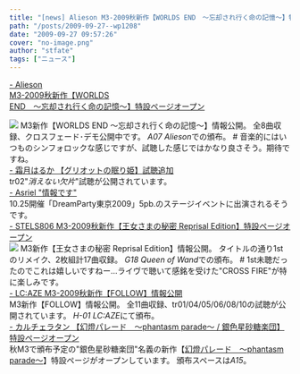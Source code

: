 ```yaml
---
title: "[news] Alieson M3-2009秋新作【WORLDS END　～忘却され行く命の記憶～】特設ページオープン"
path: "/posts/2009-09-27--wp1208"
date: "2009-09-27 09:57:26"
cover: "no-image.png"
author: "stfate"
tags: ["ニュース"]
---
```


<style type="text/css">
<!--
p {white-space: pre-wrap};
-->
</style>

<a  href="http://www.alieson.net/html/" target="_blank">- Alieson M3-2009秋新作【WORLDS END　～忘却され行く命の記憶～】特設ページオープン</a>
<div ><a href="http://www.alieson.net" target="_blank"><img src="http://www.alieson.net/html/w_e/img/banner01.jpg"></a>
M3新作【WORLDS END ～忘却され行く命の記憶～】情報公開。
全8曲収録、クロスフェード･デモ公開中です。
<em>A07 Alieson</em>での頒布。
# 音楽的にはいつものシンフォロックな感じですが、試聴した感じではかなり良さそう。期待ですね。</div>
<a  href="http://www.team-e.co.jp/sp/griotte/" target="_blank">- 霜月はるか 【グリオットの眠り姫】試聴追加</a>
<div >tr02"<em>消えない欠片</em>"試聴が公開されています。</div>
<a  href="http://ameblo.jp/asriel-blog/" target="_blank">- Asriel "情報です"</a>
<div >10.25開催「DreamParty東京2009」5pb.のステージイベントに出演されるそうです。</div>
<a  href="http://www.stels806.com/" target="_blank">- STELS806 M3-2009秋新作【王女さまの秘密 Reprisal Edition】特設ページオープン</a>
<div ><a href="http://www.stels806.com/" target="_blank"><img src="http://www.stels806.com/stels806/release/bn_big.jpg"></a>
M3新作【王女さまの秘密 Reprisal Edition】情報公開。
タイトルの通り1stのリメイク、2枚組計17曲収録。
<em>G18 Queen of Wand</em>での頒布。
# 1st未聴だったのでこれは嬉しいですねー…ライヴで聴いて感銘を受けた"CROSS FIRE"が特に楽しみです。</div>
<a  href="http://r-lmina.sakura.ne.jp/" target="_blank">- LC:AZE M3-2009秋新作【FOLLOW】情報公開</a>
<div >M3新作【FOLLOW】情報公開。
全11曲収録、tr01/04/05/06/08/10の試聴が公開されています。
<em>H-01 LC:AZE</em>にて頒布。</div>
<a  href="http://hatukiyura.sakura.ne.jp/" target="_blank">- カルチェラタン 【幻燈パレード　～phantasm parade～ / 銀色星砂糖楽団】特設ページオープン</a>
<div >秋M3で頒布予定の"銀色星砂糖楽団"名義の新作【<a href="http://hatukiyura.sakura.ne.jp/gentou/index.html" target="_blank">幻燈パレード　～phantasm parade～</a>】特設ページがオープンしています。
頒布スペースは<em>A15</em>。</div>
